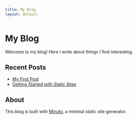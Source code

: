 ```yaml
---
title: My Blog
layout: default
---
```


# My Blog

Welcome to my blog! Here I write about things I find interesting.

## Recent Posts

- [My First Post](posts/first-post.html)
- [Getting Started with Static Sites](posts/second-post.html)

## About

This blog is built with [Minuto](https://github.com/delaudio/minuto), a minimal static site generator.
